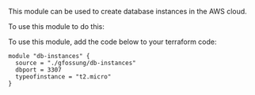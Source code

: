 This module can be used to create database instances in the AWS cloud.

To use this module to do this:

To use this module, add the code below to your terraform code:

```
module "db-instances" {
  source = "./gfossung/db-instances"
  dbport = 3307
  typeofinstance = "t2.micro"
}
```
